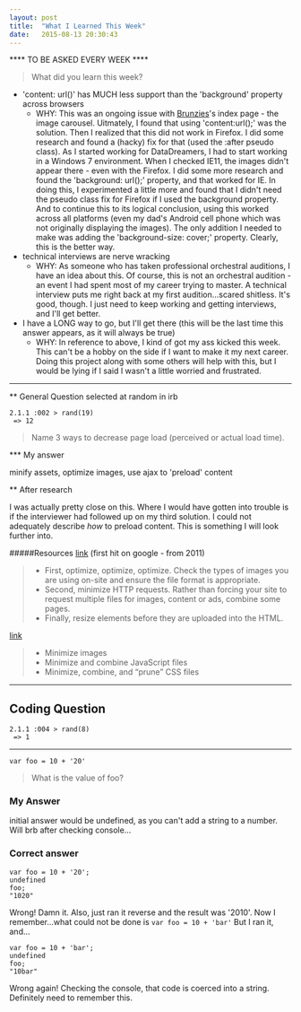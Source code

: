 ```yaml
---
layout: post
title:  "What I Learned This Week"
date:   2015-08-13 20:30:43
---
```


**** TO BE ASKED EVERY WEEK ****

>What did you learn this week?

* 'content: url()' has MUCH less support than the 'background' property across browsers
  - WHY: This was an ongoing issue with [Brunzies](www.brunzies.com)'s index page - the image carousel. Uitmately, I found that using 'content:url();' was the solution. Then I realized that this did not work in Firefox. I did some research and found a (hacky) fix for that (used the :after pseudo class). As I started working for DataDreamers, I had to start working in a Windows 7 environment. When I checked IE11, the images didn't appear there - even with the Firefox. I did some more research and found the 'background: url();' property, and that worked for IE. In doing this, I experimented a little more and found that I didn't need the pseudo class fix for Firefox if I used the background property. And to continue this to its logical conclusion, using this worked across all platforms (even my dad's Android cell phone which was not originally displaying the images). The only addition I needed to make was adding the 'background-size: cover;' property. Clearly, this is the better way. 
* technical interviews are nerve wracking
  - WHY: As someone who has taken professional orchestral auditions, I have an idea about this. Of course, this is not an orchestral audition - an event I had spent most of my career trying to master. A technical interview puts me right back at my first audition...scared shitless. It's good, though. I just need to keep working and getting interviews, and I'll get better. 
* I have a LONG way to go, but I'll get there (this will be the last time this answer appears, as it will always be true)
  - WHY: In reference to above, I kind of got my ass kicked this week. This can't be a hobby on the side if I want to make it my next career. Doing this project along with some others will help with this, but I would be lying if I said I wasn't a little worried and frustrated.

---
** General Question 
selected at random in irb 
```
2.1.1 :002 > rand(19)
 => 12
```

>Name 3 ways to decrease page load (perceived or actual load time).

*** My answer

minify assets, optimize images, use ajax to 'preload' content

** After research

I was actually pretty close on this. Where I would have gotten into trouble is if the interviewer had followed up on my third solution. I could not adequately describe _how_ to preload content. This is something I will look further into.

#####Resources
[link](http://www.bizreport.com/2011/03/top-3-ways-to-decrease-page-load-times.html) (first hit on google - from 2011)
 > * First, optimize, optimize, optimize. Check the types of images you are using on-site and ensure the file format is appropriate. 
 > * Second, minimize HTTP requests. Rather than forcing your site to request multiple files for images, content or ads, combine some pages.
 > * Finally, resize elements before they are uploaded into the HTML.

[link](http://www.raymondcamden.com/2015/04/10/front-end-interview-questions-part-5) 
 > * Minimize images
 > * Minimize and combine JavaScript files
 > * Minimize, combine, and “prune” CSS files


 
  

---
## Coding Question
```
2.1.1 :004 > rand(8)
 => 1 
``` 
---
```
var foo = 10 + '20'
```

>What is the value of foo?

### My Answer
initial answer would be undefined, as you can't add a string to a number. Will brb after checking console...

### Correct answer
```
var foo = 10 + '20';
undefined
foo;
"1020"
```

Wrong! Damn it. Also, just ran it reverse and the result was '2010'. Now I remember...what could not be done is `var foo = 10 + 'bar'` 
But I ran it, and...
```
var foo = 10 + 'bar';
undefined
foo;
"10bar"
```
Wrong again! Checking the console, that code is coerced into a string. Definitely need to remember this.


